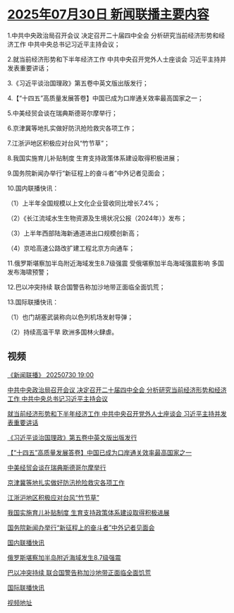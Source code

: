 # [2025年07月30日 新闻联播主要内容](https://tv.cctv.com/lm/xwlb/day/20250730.shtml)

1.中共中央政治局召开会议 决定召开二十届四中全会 分析研究当前经济形势和经济工作 中共中央总书记习近平主持会议；

2.就当前经济形势和下半年经济工作 中共中央召开党外人士座谈会 习近平主持并发表重要讲话；

3.《习近平谈治国理政》第五卷中英文版出版发行；

4.【“十四五”高质量发展答卷】中国已成为口岸通关效率最高国家之一；

5.中美经贸会谈在瑞典斯德哥尔摩举行；

6.京津冀等地扎实做好防汛抢险救灾各项工作；

7.江浙沪地区积极应对台风“竹节草”；

8.我国实施育儿补贴制度 生育支持政策体系建设取得积极进展；

9.国务院新闻办举行“新征程上的奋斗者”中外记者见面会；

10.国内联播快讯：

（1）上半年全国规模以上文化企业营收同比增长7.4%；

（2）《长江流域水生生物资源及生境状况公报（2024年）》发布；

（3）上半年西部陆海新通道进出口规模创新高；

（4）京哈高速公路改扩建工程北京方向通车；

11.俄罗斯堪察加半岛附近海域发生8.7级强震 受俄堪察加半岛海域强震影响 多国发布海啸预警；

12.巴以冲突持续 联合国警告称加沙地带正面临全面饥荒；

13.国际联播快讯：

（1）也门胡塞武装称向以色列机场发射导弹；

（2）持续高温干旱 欧洲多国林火肆虐。

## 视频

[《新闻联播》 20250730 19:00](https://tv.cctv.com/2025/07/30/VIDEqTEwwvRF76GhUd3zira1250730.shtml)

[中共中央政治局召开会议 决定召开二十届四中全会 分析研究当前经济形势和经济工作 中共中央总书记习近平主持会议](https://tv.cctv.com/2025/07/30/VIDE5prLWUaMjVlJTng2NiBs250730.shtml)

[就当前经济形势和下半年经济工作 中共中央召开党外人士座谈会 习近平主持并发表重要讲话](https://tv.cctv.com/2025/07/30/VIDEa1CtUklrsIHJI7kGS6tR250730.shtml)

[《习近平谈治国理政》第五卷中英文版出版发行](https://tv.cctv.com/2025/07/30/VIDEULluKTMhaUXStGWbL0sH250730.shtml)

[【“十四五”高质量发展答卷】中国已成为口岸通关效率最高国家之一](https://tv.cctv.com/2025/07/30/VIDE9xEkh2dcvPIQHfZGW9u0250730.shtml)

[中美经贸会谈在瑞典斯德哥尔摩举行](https://tv.cctv.com/2025/07/30/VIDEUFJ1ulXVd6RLqHVBdf2P250730.shtml)

[京津冀等地扎实做好防汛抢险救灾各项工作](https://tv.cctv.com/2025/07/30/VIDE1csLyHib3Ks7XmH8o6dn250730.shtml)

[江浙沪地区积极应对台风“竹节草”](https://tv.cctv.com/2025/07/30/VIDEDAwgZk1Fsx8ALRlamBHo250730.shtml)

[我国实施育儿补贴制度 生育支持政策体系建设取得积极进展](https://tv.cctv.com/2025/07/30/VIDEELS8KvqjUk7pQrS8WoQ1250730.shtml)

[国务院新闻办举行“新征程上的奋斗者”中外记者见面会](https://tv.cctv.com/2025/07/30/VIDE4YnrFmW0RWCLmyPraeUk250730.shtml)

[国内联播快讯](https://tv.cctv.com/2025/07/30/VIDEKwjlrSg7kzVrjhaQHP8g250730.shtml)

[俄罗斯堪察加半岛附近海域发生8.7级强震](https://tv.cctv.com/2025/07/30/VIDElTcqbYgK0WYY6LNlEI5M250730.shtml)

[巴以冲突持续 联合国警告称加沙地带正面临全面饥荒](https://tv.cctv.com/2025/07/30/VIDEXMXozemcHtsT0XmoAXl6250730.shtml)

[国际联播快讯](https://tv.cctv.com/2025/07/30/VIDEg6xnv7OQF5rtIzxNpyhA250730.shtml)

[视频地址](https://tv.cctv.com/lm/xwlb/day/20250730.shtml) 


